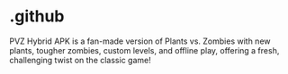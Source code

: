 # .github
PVZ Hybrid APK is a fan-made version of Plants vs. Zombies with new plants, tougher zombies, custom levels, and offline play, offering a fresh, challenging twist on the classic game!
